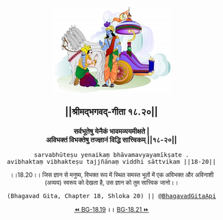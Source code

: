 <center><img src="../../asset/BG.png" alt="#API #bhagavadgitaapi #slok #nodejs #js #api #gitaapi #krishna #hinduism #vedic #ISKCON #shreemadbhagavadgita #technology"/>
<h2>||श्रीमद्‍भगवद्‍-गीता १८.२०||</h2>
<h3>सर्वभूतेषु येनैकं भावमव्ययमीक्षते |<br/>अविभक्तं विभक्तेषु तज्ज्ञानं विद्धि सात्त्विकम् ||१८-२०||</h3>
<pre>sarvabhūteṣu yenaikaṃ bhāvamavyayamīkṣate .<br/>avibhaktaṃ vibhakteṣu tajjñānaṃ viddhi sāttvikam ||18-20||</pre>
<p>।।18.20।। जिस ज्ञान से मनुष्य, विभक्त रूप में स्थित समस्त भूतों में एक अविभक्त और अविनाशी (अव्यय) स्वरूप को देखता है, उस ज्ञान को तुम सात्त्विक जानो।।</p>
<pre>(Bhagavad Gita, Chapter 18, Shloka 20) || <a href="https://twitter.com/bhagavadgitaapi">@BhagavadGitaApi</a></pre><a href="../../18/19">⏪  BG-18.19</a><b>        ।।        </b><a href="../../18/21">BG-18.21  ⏩</a></center></center>